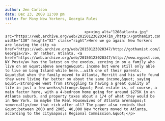 ```yaml
---
author: Jen Carlson
date: Dec 23, 2008 12:00 pm
title: For Many New Yorkers, Georgia Rules
---
```


	
										<p><img alt="1208atlanta.jpg" src="https://web.archive.org/web/20150123020347im_/http://gothamist.com/attachments/arts_jen/1208atlanta.jpg" width="130" height="82" class="right">Here we go again: New Yorkers are leaving the city <a href="https://web.archive.org/web/20150123020347/http://gothamist.com/2008/07/11/new_yorkers_leave_for_atlanta.php">for Georgia</a>. Or rather, Atlanta. <a href="https://web.archive.org/web/20150123020347/http://www.nypost.com/seven/12222008/news/regionalnews/the_living_is_easy_after_leaving_ny_145365.htm">The NY Post</a> has the latest on the exodus, zeroing in on a family who live on an &quot;above average&quot; income but were still only able to live on Long Island while here...with one of their parents. &quot;But when the family moved to Atlanta, Merritt and his wife found they were living far better on about the same income,&quot; saying &quot;<strong>We went from struggling to having a great quality of life in just a few weeks</strong>.&quot; Real estate is, of course, a main factor here, with a 4-bedroom home going for around $275K in an Atlanta suburb, and property taxes about a 1/4 of what they would be in New York. So maybe the Real Housewives of Atlanta aren&apos;t <em>really</em> that rich after all? The paper also reminds that &quot;between 2000 and 2005, 40,000 New Yorkers moved to Atlanta, according to the city&apos;s Regional Commission.&quot;</p>					
										
									
				